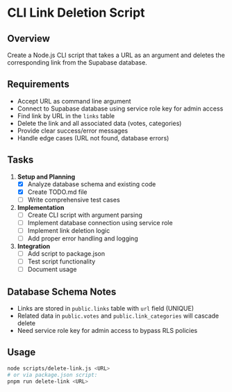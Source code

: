 # CLI Link Deletion Script

## Overview
Create a Node.js CLI script that takes a URL as an argument and deletes the corresponding link from the Supabase database.

## Requirements
- Accept URL as command line argument
- Connect to Supabase database using service role key for admin access
- Find link by URL in the `links` table
- Delete the link and all associated data (votes, categories)
- Provide clear success/error messages
- Handle edge cases (URL not found, database errors)

## Tasks
1. **Setup and Planning**
   - [x] Analyze database schema and existing code
   - [x] Create TODO.md file
   - [ ] Write comprehensive test cases

2. **Implementation**
   - [ ] Create CLI script with argument parsing
   - [ ] Implement database connection using service role
   - [ ] Implement link deletion logic
   - [ ] Add proper error handling and logging

3. **Integration**
   - [ ] Add script to package.json
   - [ ] Test script functionality
   - [ ] Document usage

## Database Schema Notes
- Links are stored in `public.links` table with `url` field (UNIQUE)
- Related data in `public.votes` and `public.link_categories` will cascade delete
- Need service role key for admin access to bypass RLS policies

## Usage
```bash
node scripts/delete-link.js <URL>
# or via package.json script:
pnpm run delete-link <URL>